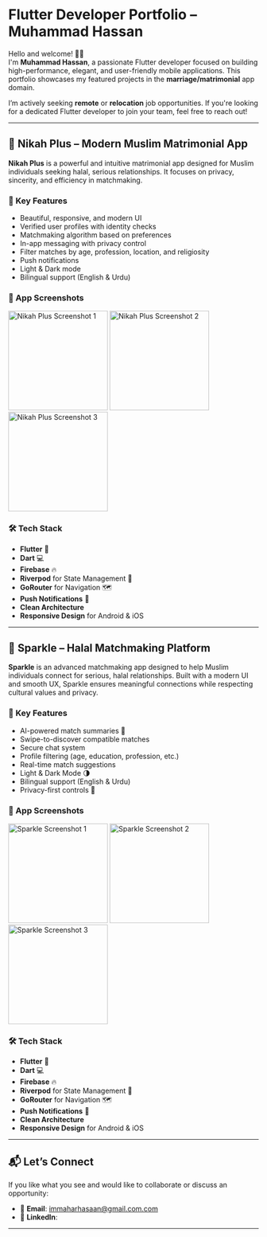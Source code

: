 # Flutter Developer Portfolio – Muhammad Hassan

Hello and welcome! 👋🏽  
I'm **Muhammad Hassan**, a passionate Flutter developer focused on building high-performance, elegant, and user-friendly mobile applications. This portfolio showcases my featured projects in the **marriage/matrimonial** app domain.

I’m actively seeking **remote** or **relocation** job opportunities. If you're looking for a dedicated Flutter developer to join your team, feel free to reach out!

---

## 💍 Nikah Plus – Modern Muslim Matrimonial App

**Nikah Plus** is a powerful and intuitive matrimonial app designed for Muslim individuals seeking halal, serious relationships. It focuses on privacy, sincerity, and efficiency in matchmaking.

### 🔑 Key Features

- Beautiful, responsive, and modern UI  
- Verified user profiles with identity checks  
- Matchmaking algorithm based on preferences  
- In-app messaging with privacy control  
- Filter matches by age, profession, location, and religiosity  
- Push notifications  
- Light & Dark mode  
- Bilingual support (English & Urdu)

### 📱 App Screenshots

<p align="left">
  <img width="200" alt="Nikah Plus Screenshot 1" src="./assets/nikah_screenshot1.png" />
  <img width="200" alt="Nikah Plus Screenshot 2" src="./assets/nikah_screenshot2.png" />
  <img width="200" alt="Nikah Plus Screenshot 3" src="./assets/nikah_screenshot3.png" />
</p>

### 🛠️ Tech Stack

- **Flutter** 🦋  
- **Dart** 💻  
- **Firebase** 🔥  
- **Riverpod** for State Management 🚀  
- **GoRouter** for Navigation 🗺️  
- **Push Notifications** 🔔  
- **Clean Architecture**  
- **Responsive Design** for Android & iOS

---

## 💫 Sparkle – Halal Matchmaking Platform

**Sparkle** is an advanced matchmaking app designed to help Muslim individuals connect for serious, halal relationships. Built with a modern UI and smooth UX, Sparkle ensures meaningful connections while respecting cultural values and privacy.

### 🌟 Key Features

- AI-powered match summaries 🧠  
- Swipe-to-discover compatible matches  
- Secure chat system  
- Profile filtering (age, education, profession, etc.)  
- Real-time match suggestions  
- Light & Dark Mode 🌗  
- Bilingual support (English & Urdu)  
- Privacy-first controls 🔐

### 📱 App Screenshots

<p align="left">
  <img width="200" alt="Sparkle Screenshot 1" src="./assets/sparkle_screenshot1.png" />
  <img width="200" alt="Sparkle Screenshot 2" src="./assets/sparkle_screenshot2.png" />
  <img width="200" alt="Sparkle Screenshot 3" src="./assets/sparkle_screenshot3.png" />
</p>

### 🛠️ Tech Stack

- **Flutter** 🦋  
- **Dart** 💻  
- **Firebase** 🔥  
- **Riverpod** for State Management 🚀  
- **GoRouter** for Navigation 🗺️  
- **Push Notifications** 🔔  
- **Clean Architecture**  
- **Responsive Design** for Android & iOS

---

## 📬 Let’s Connect

If you like what you see and would like to collaborate or discuss an opportunity:

- 📧 **Email**: immaharhasaan@gmail.com.com  
- 💼 **LinkedIn**: 


---
